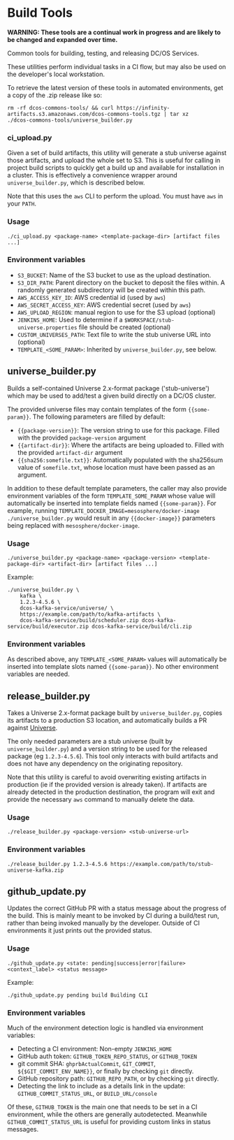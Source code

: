 # Build Tools

**WARNING: These tools are a continual work in progress and are likely to be changed and expanded over time.**

Common tools for building, testing, and releasing DC/OS Services.

These utilities perform individual tasks in a CI flow, but may also be used on the developer's local workstation.

To retrieve the latest version of these tools in automated environments, get a copy of the .zip release like so:

```
rm -rf dcos-commons-tools/ && curl https://infinity-artifacts.s3.amazonaws.com/dcos-commons-tools.tgz | tar xz
./dcos-commons-tools/universe_builder.py
```

### ci_upload.py

Given a set of build artifacts, this utility will generate a stub universe against those artifacts, and upload the whole set to S3. This is useful for calling in project build scripts to quickly get a build up and available for installation in a cluster. This is effectively a convenience wrapper around `universe_builder.py`, which is described below.

Note that this uses the `aws` CLI to perform the upload. You must have `aws` in your `PATH`.

### Usage

```
./ci_upload.py <package-name> <template-package-dir> [artifact files ...]
```

### Environment variables

- `S3_BUCKET`: Name of the S3 bucket to use as the upload destination.
- `S3_DIR_PATH`: Parent directory on the bucket to deposit the files within. A randomly generated subdirectory will be created within this path.
- `AWS_ACCESS_KEY_ID`: AWS credential id (used by `aws`)
- `AWS_SECRET_ACCESS_KEY`: AWS credential secret (used by `aws`)
- `AWS_UPLOAD_REGION`: manual region to use for the S3 upload (optional)
- `JENKINS_HOME`: Used to determine if a `$WORKSPACE/stub-universe.properties` file should be created (optional)
- `CUSTOM_UNIVERSES_PATH`: Text file to write the stub universe URL into (optional)
- `TEMPLATE_<SOME_PARAM>`: Inherited by `universe_builder.py`, see below.

## universe_builder.py

Builds a self-contained Universe 2.x-format package ('stub-universe') which may be used to add/test a given build directly on a DC/OS cluster.

The provided universe files may contain templates of the form `{{some-param}}`. The following parameters are filled by default:
- `{{package-version}}`: The version string to use for this package. Filled with the provided `package-version` argument
- `{{artifact-dir}}`: Where the artifacts are being uploaded to. Filled with the provided `artifact-dir` argument
- `{{sha256:somefile.txt}}`: Automatically populated with the sha256sum value of `somefile.txt`, whose location must have been passed as an argument.

In addition to these default template parameters, the caller may also provide environment variables of the form `TEMPLATE_SOME_PARAM` whose value will automatically be inserted into template fields named `{{some-param}}`. For example, running `TEMPLATE_DOCKER_IMAGE=mesosphere/docker-image ./universe_builder.py` would result in any `{{docker-image}}` parameters being replaced with `mesosphere/docker-image`.

### Usage

```
./universe_builder.py <package-name> <package-version> <template-package-dir> <artifact-dir> [artifact files ...]
```

Example:

```
./universe_builder.py \
    kafka \
    1.2.3-4.5.6 \
    dcos-kafka-service/universe/ \
    https://example.com/path/to/kafka-artifacts \
    dcos-kafka-service/build/scheduler.zip dcos-kafka-service/build/executor.zip dcos-kafka-service/build/cli.zip
```

### Environment variables

As described above, any `TEMPLATE_<SOME_PARAM>` values will automatically be inserted into template slots named `{{some-param}}`. No other environment variables are needed.

## release_builder.py

Takes a Universe 2.x-format package built by `universe_builder.py`, copies its artifacts to a production S3 location, and automatically builds a PR against [Universe](https://github.com/mesosphere/universe).

The only needed parameters are a stub universe (built by `universe_builder.py`) and a version string to be used for the released package (eg `1.2.3-4.5.6`). This tool only interacts with build artifacts and does not have any dependency on the originating repository.

Note that this utility is careful to avoid overwriting existing artifacts in production (ie if the provided version is already taken). If artifacts are already detected in the production destination, the program will exit and provide the necessary `aws` command to manually delete the data.

### Usage

```
./release_builder.py <package-version> <stub-universe-url>
```

### Environment variables

```
./release_builder.py 1.2.3-4.5.6 https://example.com/path/to/stub-universe-kafka.zip
```

## github_update.py

Updates the correct GitHub PR with a status message about the progress of the build.
This is mainly meant to be invoked by CI during a build/test run, rather than being invoked manually by the developer. Outside of CI environments it just prints out the provided status.

### Usage

```
./github_update.py <state: pending|success|error|failure> <context_label> <status message>
```

Example:

```
./github_update.py pending build Building CLI
```

### Environment variables

Much of the environment detection logic is handled via environment variables:

- Detecting a CI environment: Non-empty `JENKINS_HOME`
- GitHub auth token: `GITHUB_TOKEN_REPO_STATUS`, or `GITHUB_TOKEN`
- git commit SHA: `ghprbActualCommit`, `GIT_COMMIT`, `${$GIT_COMMIT_ENV_NAME}}`, or finally by checking `git` directly.
- GitHub repository path: `GITHUB_REPO_PATH`, or by checking `git` directly.
- Detecting the link to include as a details link in the update: `GITHUB_COMMIT_STATUS_URL`, or `BUILD_URL/console`

Of these, `GITHUB_TOKEN` is the main one that needs to be set in a CI environment, while the others are generally autodetected.
Meanwhile `GITHUB_COMMIT_STATUS_URL` is useful for providing custom links in status messages.
